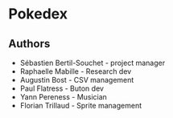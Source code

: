 # Pokedex

## Authors

  - Sébastien Bertil-Souchet - project manager
  - Raphaelle Mabille - Research dev
  - Augustin Bost - CSV management
  - Paul Flatress - Buton dev
  - Yann Pereness - Musician
  - Florian Trillaud - Sprite management
